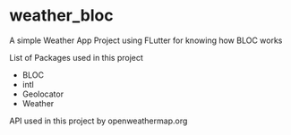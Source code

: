 # weather_bloc

A simple Weather App Project using FLutter for knowing how BLOC works 

List of Packages used in this project
- BLOC
- intl
- Geolocator
- Weather

API used in this project by openweathermap.org
